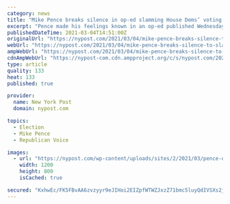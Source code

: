 ```yaml
---
category: news
title: "Mike Pence breaks silence in op-ed slamming House Dems’ voting reform bill"
excerpt: "Pence made his feelings known in an op-ed published Wednesday by The Daily Signal, a blog run by the conservative Heritage Foundation, where the former VP is a fellow."
publishedDateTime: 2021-03-04T14:51:00Z
originalUrl: "https://nypost.com/2021/03/04/mike-pence-breaks-silence-to-slam-house-dems-voting-reform-bill/"
webUrl: "https://nypost.com/2021/03/04/mike-pence-breaks-silence-to-slam-house-dems-voting-reform-bill/"
ampWebUrl: "https://nypost.com/2021/03/04/mike-pence-breaks-silence-to-slam-house-dems-voting-reform-bill/amp/"
cdnAmpWebUrl: "https://nypost-com.cdn.ampproject.org/c/s/nypost.com/2021/03/04/mike-pence-breaks-silence-to-slam-house-dems-voting-reform-bill/amp/"
type: article
quality: 133
heat: 133
published: true

provider:
  name: New York Post
  domain: nypost.com

topics:
  - Election
  - Mike Pence
  - Republican Voice

images:
  - url: "https://nypost.com/wp-content/uploads/sites/2/2021/03/pence-op-ed-lede.jpg?quality=90&strip=all&w=1200"
    width: 1200
    height: 800
    isCached: true

secured: "KxhwEc/FK5FBvAA6zvzyyr9eJIHoi2EIZpfWTWZJxzZ71bmc5luyQdIVSXs2jsxVsIpav5gdzsj7BJiDcz0P88ZuIyHTXz+zWc33Lr2X3JC9rrrhbEfAR8gohvMLnUJtJvOBoGVl17ksR8zbGm/9rMkoTxq88Pq8cxfXcWpn6BZ2LGAht9UrGrK7RjKnH9YR5+sMLYB5Ehs4Ts1A6AXjMiKiqdnzKmY0hxazb+O6+g8XR8pTd+HJQ7NA9RPaZ1YlhSG7SbzGwBWDbDAFIpSGFLb4d6K2iD5mMCWuKmtYHr2VYQV4Q4s9tx7OWx/49BVZ3Dnbgf7SgzlBgFZocpsZJjBWIpwTZHyoE+p2NvqYAdA=;QfhtV8UF/7IDdVOoTwrwXQ=="
---
```


